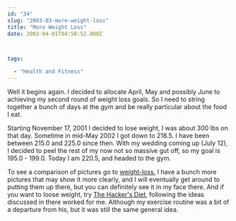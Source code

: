 ```yaml
---
id: "34"
slug: "2003-03-more-weight-loss"
title: "More Weight Loss"
date: 2003-04-01T04:58:52.000Z



tags:

  - "Health and Fitness"
---
```

<div class="sqs-html-content">
  <p>Well it begins again.  I decided to allocate April, May and possibly June to achieving my second round of weight loss goals.  So I need to string together a bunch of days at the gym and be really particular about the food I eat.</p>
<p>Starting November 17, 2001 I decided to lose weight, I was about 300 lbs on that day.  Sometime in mid-May 2002 I got down to 218.5.  I have been between 215.0 and 225.0 since then.  With my wedding coming up (July 12), I decided to peel the rest of my now not so massive gut off, so my goal is 195.0 - 199.0.  Today I am 220.5, and headed to the gym.</p>
<p>To see a comparison of pictures go to <a href="http://mcallister.ws/weightloss.html">weight-loss.</a>  I have a bunch more pictures that may show it more clearly, and I will eventually get around to putting them up there, but you can definitely see it in my face there.  And if you want to loose weight, try <a href="http://www.fourmilab.ch/hackdiet/">The Hacker's Diet</a>, following the ideas discussed in there worked for me.  Although my exercise routine was a bit of a departure from his, but it was still the same general idea.</p>
</div>

